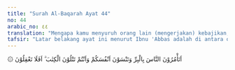 ```yaml
---
title: "Surah Al-Baqarah Ayat 44"
no: 44
arabic_no: ٤٤
translation: "Mengapa kamu menyuruh orang lain (mengerjakan) kebajikan, sedangkan kamu melupakan dirimu sendiri, padahal kamu membaca Kitab (Taurat)? Tidakkah kamu mengerti?"
tafsir: "Latar belakang ayat ini menurut Ibnu 'Abbas adalah di antara orang-orang Yahudi di Medinah ada yang memberi nasihat kepada keluarga dan kerabat dekatnya yang sudah masuk Islam supaya tetap memeluk agama Islam. Yang diperintahkan orang ini adalah benar yaitu menyuruh orang lain untuk berbuat benar tetapi mereka sendiri tidak mengamalkannya. Maka pada ayat ini Allah mencela tingkah laku dan perbuatan mereka yang tidak baik dan membawa kepada kesesatan. Di antara kesesatan-kesesatan yang telah dilakukan bangsa Yahudi ialah mereka menyatakan beriman kepada kitab suci mereka yaitu Taurat, tetapi ternyata mereka tidak membacanya dengan baik.\n\nDalam ayat ini disebutkan bahwa mereka \"melupakan\" diri mereka. Maksudnya ialah \"membiarkan\" diri mereka rugi, sebab biasanya manusia tidak pernah melupakan dirinya untuk memperoleh keuntungan, dan dia tak rela apabila orang lain mendahuluinya mendapat kebahagiaan. Ungkapan \"melupakan\" itu menunjukkan betapa mereka melalaikan dan tidak mempedulikan apa yang sepatutnya mereka lakukan, seakan-akan Allah berfirman, \"Jika benar-benar kamu yakin kepada Allah bahwa Dia akan memberikan pahala atas perbuatan yang baik, dan mengancam akan mengazab orang-orang yang meninggalkan perbuatan-perbuatan yang baik itu, mengapakah kamu melupakan kepentingan dirimu sendiri?\"\n\nCukup jelas bahwa susunan kalimat ini mengandung celaan yang tak ada taranya, karena barang siapa menyuruh orang lain untuk melakukan perbuatan kebajikan tetapi dia sendiri tidak melakukannya, berarti dia telah menyalahi ucapannya sendiri. Para pendeta yang selalu membacakan kitab suci kepada orang-orang lain, tentu lebih mengetahui isi kitab itu daripada orang-orang yang mereka suruh untuk mengikutinya. Besar sekali perbedaan antara orang yang melakukan suatu perbuatan padahal dia belum mengetahui benar faedah dari perbuatan itu, dengan orang yang meninggalkan perbuatan itu padahal dia mengetahui benar faedah dari perbuatan yang ditinggalkannya itu. Oleh sebab itu, Allah memandang bahwa mereka seolah-olah tidak berakal, sebab orang yang berakal, betapapun lemahnya, tentu akan mengamalkan ilmu pengetahuannya. \n\nFirman Allah ini, walaupun ditujukan kepada Bani Israil, namun menjadi pelajaran pula bagi yang lain. Setiap bangsa, baik perseorangan maupun keseluruhannya, hendaklah memperhatikan keadaan dirinya, dan berusaha untuk menjauhkan diri dari keadaan dan sifat- sifat seperti yang terdapat pada bangsa Yahudi yang dikritik dalam ayat tersebut di atas, agar tidak menemui akibat seperti yang mereka alami."
---
```

۞ اَتَأْمُرُوْنَ النَّاسَ بِالْبِرِّ وَتَنْسَوْنَ اَنْفُسَكُمْ وَاَنْتُمْ تَتْلُوْنَ الْكِتٰبَ ۗ اَفَلَا تَعْقِلُوْنَ 